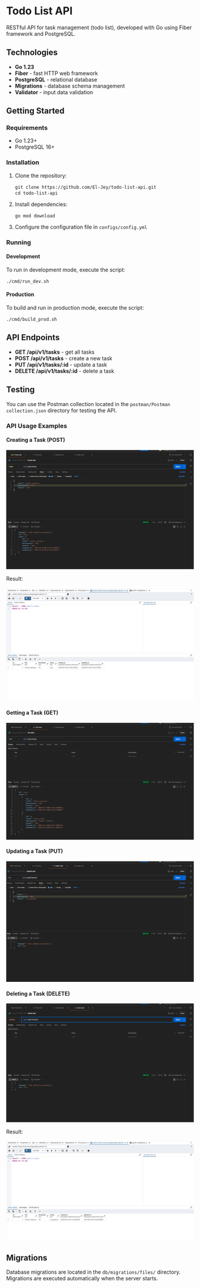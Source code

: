 # Todo List API

RESTful API for task management (todo list), developed with Go using Fiber framework and PostgreSQL.

## Technologies

- **Go 1.23**
- **Fiber** - fast HTTP web framework
- **PostgreSQL** - relational database
- **Migrations** - database schema management
- **Validator** - input data validation

## Getting Started

### Requirements

- Go 1.23+
- PostgreSQL 16+

### Installation

1. Clone the repository:
   ```
   git clone https://github.com/El-Jey/todo-list-api.git
   cd todo-list-api
   ```

2. Install dependencies:
   ```
   go mod download
   ```

3. Configure the configuration file in `configs/config.yml`

### Running

#### Development

To run in development mode, execute the script:
```
./cmd/run_dev.sh
```

#### Production

To build and run in production mode, execute the script:
```
./cmd/build_prod.sh
```

## API Endpoints

- **GET /api/v1/tasks** - get all tasks
- **POST /api/v1/tasks** - create a new task
- **PUT /api/v1/tasks/:id** - update a task
- **DELETE /api/v1/tasks/:id** - delete a task

## Testing

You can use the Postman collection located in the `postman/Postman collection.json` directory for testing the API.

### API Usage Examples

#### Creating a Task (POST)

![Creating a Task](examples/images/Create.png)

Result:

![Creation Result](examples/images/Create%20result.png)

#### Getting a Task (GET)

![Getting a Task](examples/images/Read.png)

#### Updating a Task (PUT)

![Updating a Task](examples/images/Update.png)

#### Deleting a Task (DELETE)

![Deleting a Task](examples/images/Delete.png)

Result:

![Deletion Result](examples/images/Delete%20result.png)

## Migrations

Database migrations are located in the `db/migrations/files/` directory. Migrations are executed automatically when the server starts.
